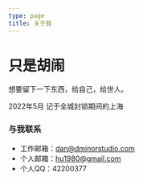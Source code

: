 ```yaml
---
type: page
title: 关于我
---
```


# 只是胡闹

想要留下一下东西，给自己，给世人。

2022年5月 记于全城封锁期间的上海

### 与我联系

- 工作邮箱：dan@dminorstudio.com
- 个人邮箱：hu1980@gmail.com
- 个人QQ：42200377
